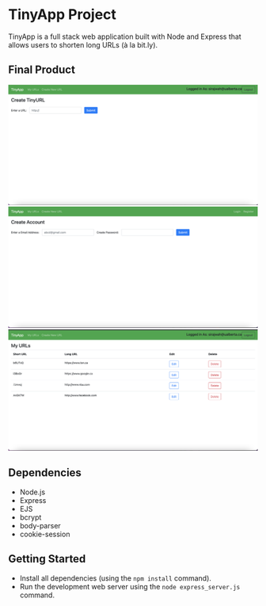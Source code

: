 # TinyApp Project

TinyApp is a full stack web application built with Node and Express that allows users to shorten long URLs (à la bit.ly).

## Final Product

!["Creating URL's"](https://github.com/SJ-WJ/tinyapp/blob/master/docs/create-url.png?raw=true)
!["Creating an account"](https://github.com/SJ-WJ/tinyapp/blob/master/docs/create-account.png?raw=true)
!["List of URL's created"](https://github.com/SJ-WJ/tinyapp/blob/master/docs/urls-page.png?raw=true)

## Dependencies

- Node.js
- Express
- EJS
- bcrypt
- body-parser
- cookie-session


## Getting Started

- Install all dependencies (using the `npm install` command).
- Run the development web server using the `node express_server.js` command.